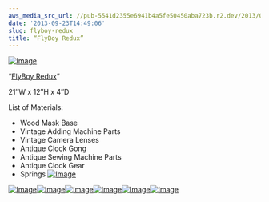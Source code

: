 ```yaml
---
aws_media_src_url: //pub-5541d2355e6941b4a5fe50450aba723b.r2.dev/2013/09/flyboy-redux-side3-close.jpg
date: '2013-09-23T14:49:06'
slug: flyboy-redux
title: “FlyBoy Redux”
---
```


 [![Image](//pub-5541d2355e6941b4a5fe50450aba723b.r2.dev/2013/09/flyboy-redux-side3-close.jpg?w=487)](//pub-5541d2355e6941b4a5fe50450aba723b.r2.dev/2013/09/flyboy-redux-side3-close.jpg)

 “[FlyBoy Redux](//pub-5541d2355e6941b4a5fe50450aba723b.r2.dev/2013/09/flyboy-redux-side3-close.jpg)”

 21″W x 12″H x 4″D

 List of Materials:

  * Wood Mask Base
 * Vintage Adding Machine Parts
 * Vintage Camera Lenses
 * Antique Clock Gong
 * Antique Sewing Machine Parts
 * Antique Clock Gear
 * Springs
  [![Image](//pub-5541d2355e6941b4a5fe50450aba723b.r2.dev/2013/09/flyboy-redux-close.jpg?w=487)](//pub-5541d2355e6941b4a5fe50450aba723b.r2.dev/2013/09/flyboy-redux-close.jpg)

 [![Image](//pub-5541d2355e6941b4a5fe50450aba723b.r2.dev/2013/09/flyboy-redux-side2-close.jpg?w=487)](//pub-5541d2355e6941b4a5fe50450aba723b.r2.dev/2013/09/flyboy-redux-side2-close.jpg)[![Image](//pub-5541d2355e6941b4a5fe50450aba723b.r2.dev/2013/09/flyboy-redux-side-close.jpg?w=487)](//pub-5541d2355e6941b4a5fe50450aba723b.r2.dev/2013/09/flyboy-redux-side-close.jpg)[![Image](//pub-5541d2355e6941b4a5fe50450aba723b.r2.dev/2013/09/flyboy-redux-side2.jpg?w=487)](//pub-5541d2355e6941b4a5fe50450aba723b.r2.dev/2013/09/flyboy-redux-side2.jpg)[![Image](//pub-5541d2355e6941b4a5fe50450aba723b.r2.dev/2013/09/flyboy-redux-side.jpg?w=487)](//pub-5541d2355e6941b4a5fe50450aba723b.r2.dev/2013/09/flyboy-redux-side.jpg)[![Image](//pub-5541d2355e6941b4a5fe50450aba723b.r2.dev/2013/09/flyboy-redux.jpg?w=487)](//pub-5541d2355e6941b4a5fe50450aba723b.r2.dev/2013/09/flyboy-redux.jpg)[![Image](//pub-5541d2355e6941b4a5fe50450aba723b.r2.dev/2013/09/flyboy-redux-up.jpg?w=487)](//pub-5541d2355e6941b4a5fe50450aba723b.r2.dev/2013/09/flyboy-redux-up.jpg)